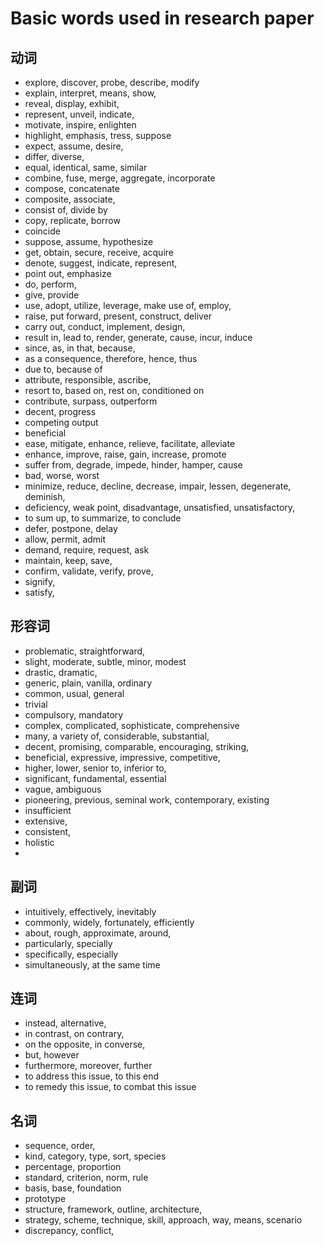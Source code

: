 # Basic words used in research paper

## 动词
* explore, discover, probe, describe, modify
* explain, interpret, means, show,
* reveal, display, exhibit,
* represent, unveil, indicate, 
* motivate, inspire, enlighten
* highlight, emphasis, tress, suppose
* expect, assume, desire, 
* differ, diverse, 
* equal, identical, same, similar
* combine, fuse, merge, aggregate, incorporate
* compose, concatenate
* composite, associate,
* consist of, divide by
* copy, replicate, borrow
* coincide
* suppose, assume, hypothesize
* get, obtain, secure, receive, acquire 
* denote, suggest, indicate, represent, 
* point out, emphasize
* do, perform,
* give, provide
* use, adopt, utilize, leverage, make use of, employ, 
* raise, put forward, present, construct, deliver
* carry out, conduct, implement, design,
* result in, lead to, render, generate, cause, incur, induce
* since, as, in that, because, 
* as a consequence, therefore, hence, thus
* due to, because of
* attribute, responsible, ascribe,
* resort to, based on, rest on, conditioned on
* contribute, surpass, outperform
* decent, progress
* competing output
* beneficial
* ease, mitigate, enhance, relieve, facilitate, alleviate
* enhance, improve, raise, gain, increase, promote
* suffer from, degrade, impede, hinder, hamper, cause
* bad, worse, worst
* minimize, reduce, decline, decrease, impair, lessen, degenerate, deminish, 
* deficiency, weak point, disadvantage, unsatisfied, unsatisfactory,
* to sum up, to summarize, to conclude
* defer, postpone, delay
* allow, permit, admit
* demand, require, request, ask
* maintain, keep, save,
* confirm, validate, verify, prove, 
* signify, 
* satisfy, 

## 形容词
* problematic, straightforward,
* slight, moderate, subtle, minor, modest
* drastic, dramatic, 
* generic, plain, vanilla, ordinary
* common, usual, general
* trivial 
* compulsory, mandatory
* complex, complicated, sophisticate, comprehensive
* many, a variety of, considerable, substantial,
* decent, promising, comparable, encouraging, striking, 
* beneficial, expressive, impressive, competitive,
* higher, lower, senior to, inferior to,
* significant, fundamental, essential
* vague, ambiguous
* pioneering, previous, seminal work, contemporary, existing
* insufficient
* extensive,
* consistent, 
* holistic
* 

## 副词
* intuitively, effectively, inevitably
* commonly, widely, fortunately, efficiently
* about, rough, approximate, around, 
* particularly, specially
* specifically, especially
* simultaneously, at the same time


## 连词
* instead, alternative,
* in contrast, on contrary, 
* on the opposite, in converse, 
* but, however
* furthermore, moreover, further
* to address this issue, to this end
* to remedy this issue, to combat this issue

## 名词
* sequence, order, 
* kind, category, type, sort, species
* percentage, proportion
* standard, criterion, norm, rule
* basis, base, foundation
* prototype
* structure, framework, outline, architecture, 
* strategy, scheme, technique, skill, approach, way, means, scenario
* discrepancy, conflict,  